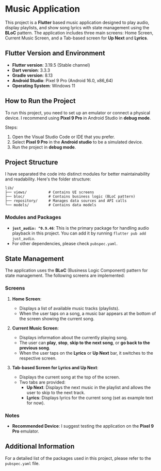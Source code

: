 # Music Application

This project is a **Flutter** based music application designed to play audio, display playlists, and show song lyrics with state management using the **BLoC** pattern. The application includes three main screens: Home Screen, Current Music Screen, and a Tab-based screen for **Up Next** and **Lyrics**.

## Flutter Version and Environment

- **Flutter version**: 3.19.5 (Stable channel)
- **Dart version**: 3.3.3
- **Gradle version**: 8.13
- **Android Studio**: Pixel 9 Pro (Android 16.0, x86_64)
- **Operating System**: Windows 11

## How to Run the Project

To run this project, you need to set up an emulator or connect a physical device. I recommend using **Pixel 9 Pro** in Android Studio in **debug mode**.

Steps:

1. Open the Visual Studio Code or IDE that you prefer.
2. Select **Pixel 9 Pro** in the **Android studio** to be a simulated device.
3. Run the project in **debug mode**.

## Project Structure

 I have separated the code into distinct modules for better maintainability and readability. Here's the folder structure:

    lib/
    ├── views/          # Contains UI screens
    ├── bloc/           # Contains business logic (BLoC pattern)
    ├── repository/     # Manages data sources and API calls
    └── models/         # Contains data models

### Modules and Packages

- **`just_audio: ^0.9.46`**: This is the primary package for handling audio playback in this project. You can add it by running `flutter pub add just_audio`.
- For other dependencies, please check `pubspec.yaml`.

## State Management

The application uses the **BLoC** (Business Logic Component) pattern for state management. The following screens are implemented:

### Screens

1. **Home Screen**:  
   - Displays a list of available music tracks (playlists).
   - When the user taps on a song, a music bar appears at the bottom of the screen showing the current song.
  
2. **Current Music Screen**:  
   - Displays information about the currently playing song.
   - The user can **play**, **stop**, **skip to the next song**, or **go back to the previous song**.
   - When the user taps on the **Lyrics** or **Up Next** bar, it switches to the respective screen.

3. **Tab-based Screen for Lyrics and Up Next**:  
   - Displays the current song at the top of the screen.
   - Two tabs are provided:
     - **Up Next**: Displays the next music in the playlist and allows the user to skip to the next track.
     - **Lyrics**: Displays lyrics for the current song (set as example text for now).

### Notes

- **Recommended Device**: I suggest testing the application on the **Pixel 9 Pro** emulator.

## Additional Information

For a detailed list of the packages used in this project, please refer to the `pubspec.yaml` file.
